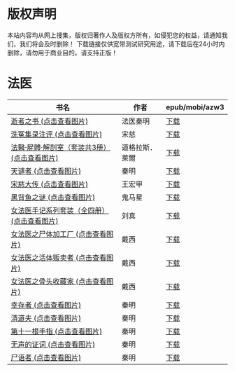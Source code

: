 # 版权声明

本站内容均从网上搜集，版权归著作人及版权方所有，如侵犯您的权益，请通知我们，我们将会及时删除！ 下载链接仅供宽带测试研究用途，请下载后在24小时内删除，请勿用于商业目的。请支持正版！

# 法医

| 书名 | 作者 | epub/mobi/azw3 |
| --- | --- | --- |
| [逝者之书 (点击查看图片)](https://www.dushupai.com/attachment/2024/06/10/05b518293ec69621.jpg) | 法医秦明 | [下载](https://url89.ctfile.com/f/31084289-1356998971-364375?p=8866) |
| [洗冤集录注评 (点击查看图片)](https://www.dushupai.com/attachment/2024/06/09/2565b18f46b53599.jpg) | 宋慈 | [下载](https://url89.ctfile.com/f/31084289-1357053118-be8da5?p=8866) |
| [法醫·屍體·解剖室（套装共3册） (点击查看图片)](https://www.dushupai.com/attachment/2024/06/06/0f85a3a3b744085e.jpg) | 道格拉斯．萊爾 | [下载](https://url89.ctfile.com/f/31084289-1357034428-aee5f1?p=8866) |
| [天谴者 (点击查看图片)](https://www.dushupai.com/attachment/2024/06/05/2d65cbca1e79b27d.jpg) | 秦明 | [下载](https://url89.ctfile.com/f/31084289-1357024783-34b504?p=8866) |
| [宋慈大传 (点击查看图片)](https://www.dushupai.com/attachment/2024/06/01/f718f29c88ab6ff6.jpg) | 王宏甲 | [下载](https://url89.ctfile.com/f/31084289-1357007542-43cf64?p=8866) |
| [黑背鱼之谜 (点击查看图片)](https://www.dushupai.com/attachment/2024/06/01/bcf76ddd34d6d248.jpg) | 鬼马星 | [下载](https://url89.ctfile.com/f/31084289-1357007254-1e1503?p=8866) |
| [女法医手记系列套装（全四册） (点击查看图片)](https://www.dushupai.com/attachment/2024/06/01/78500a71cb05b8e1.jpg) | 刘真 | [下载](https://url89.ctfile.com/f/31084289-1357007236-0684b2?p=8866) |
| [女法医之尸体加工厂 (点击查看图片)](https://www.dushupai.com/attachment/2024/06/01/6a03c6505d520205.jpg) | 戴西 | [下载](https://url89.ctfile.com/f/31084289-1357005703-a1559d?p=8866) |
| [女法医之活体贩卖者 (点击查看图片)](https://www.dushupai.com/attachment/2024/06/01/b505e182ba601d66.jpg) | 戴西 | [下载](https://url89.ctfile.com/f/31084289-1357005706-7945b8?p=8866) |
| [女法医之骨头收藏家 (点击查看图片)](https://www.dushupai.com/attachment/2024/06/01/4f21ef9cc572c9fd.jpg) | 戴西 | [下载](https://url89.ctfile.com/f/31084289-1357005088-c846d7?p=8866) |
| [幸存者 (点击查看图片)](https://www.dushupai.com/attachment/2024/06/01/83ce08e18b1bfc8c.jpg) | 秦明 | [下载](https://url89.ctfile.com/f/31084289-1357004773-132338?p=8866) |
| [清道夫 (点击查看图片)](https://www.dushupai.com/attachment/2024/06/01/92091e253f165645.jpg) | 秦明 | [下载](https://url89.ctfile.com/f/31084289-1357004761-6fcbaa?p=8866) |
| [第十一根手指 (点击查看图片)](https://www.dushupai.com/attachment/2024/06/01/2c5fcce6ad716d81.jpg) | 秦明 | [下载](https://url89.ctfile.com/f/31084289-1357004764-d26dda?p=8866) |
| [无声的证词 (点击查看图片)](https://www.dushupai.com/attachment/2024/06/01/cdefae7c0b6796d6.jpg) | 秦明 | [下载](https://url89.ctfile.com/f/31084289-1357004758-85afce?p=8866) |
| [尸语者 (点击查看图片)](https://www.dushupai.com/attachment/2024/06/01/20741869f0d77356.jpg) | 秦明 | [下载](https://url89.ctfile.com/f/31084289-1357004755-5d0247?p=8866) |
